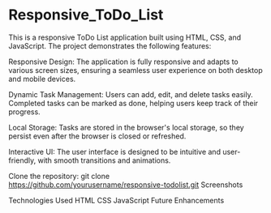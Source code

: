 # Responsive_ToDo_List

This is a responsive ToDo List application built using HTML, CSS, and JavaScript. The project demonstrates the following features:

Responsive Design: The application is fully responsive and adapts to various screen sizes, ensuring a seamless user experience on both desktop and mobile devices.

Dynamic Task Management: Users can add, edit, and delete tasks easily. Completed tasks can be marked as done, helping users keep track of their progress.

Local Storage: Tasks are stored in the browser's local storage, so they persist even after the browser is closed or refreshed.

Interactive UI: The user interface is designed to be intuitive and user-friendly, with smooth transitions and animations.

Clone the repository:  git clone https://github.com/yourusername/responsive-todolist.git
Screenshots

Technologies Used
HTML
CSS
JavaScript
Future Enhancements
